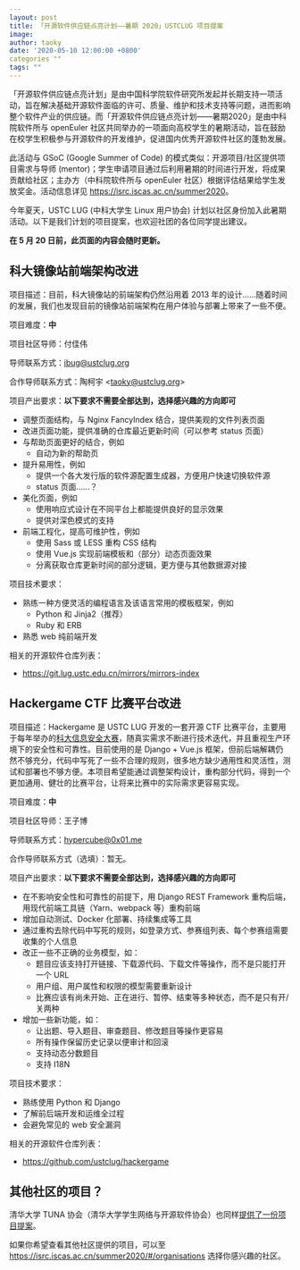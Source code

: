 ```yaml
---
layout: post
title: 「开源软件供应链点亮计划——暑期 2020」USTCLUG 项目提案
image: 
author: taoky
date: '2020-05-10 12:00:00 +0800'
categories ""
tags: ""
---
```


「开源软件供应链点亮计划」是由中国科学院软件研究所发起并长期支持一项活动，旨在解决基础开源软件面临的许可、质量、维护和技术支持等问题，进而影响整个软件产业的供应链。而「开源软件供应链点亮计划——暑期2020」是由中科院软件所与 openEuler 社区共同举办的一项面向高校学生的暑期活动，旨在鼓励在校学生积极参与开源软件的开发维护，促进国内优秀开源软件社区的蓬勃发展。

<!--more-->

此活动与 GSoC (Google Summer of Code) 的模式类似：开源项目/社区提供项目需求与导师 (mentor)；学生申请项目通过后利用暑期的时间进行开发，将成果贡献给社区；主办方（中科院软件所与 openEuler 社区）根据评估结果给学生发放奖金。活动信息详见 <https://isrc.iscas.ac.cn/summer2020>。

今年夏天，USTC LUG (中科大学生 Linux 用户协会) 计划以社区身份加入此暑期活动。以下是我们计划的项目提案，也欢迎社团的各位同学提出建议。

**在 5 月 20 日前，此页面的内容会随时更新。**

## 科大镜像站前端架构改进

项目描述：目前，科大镜像站的前端架构仍然沿用着 2013 年的设计……随着时间的发展，我们也发现目前的镜像站前端架构在用户体验与部署上带来了一些不便。

项目难度：**中**

项目社区导师：付佳伟

导师联系方式：<ibug@ustclug.org>

合作导师联系方式：陶柯宇 \<<taoky@ustclug.org>\>

项目产出要求：**以下要求不需要全部达到，选择感兴趣的方向即可**

- 调整页面结构，与 Nginx FancyIndex 结合，提供美观的文件列表页面
- 改进页面功能，提供准确的仓库最近更新时间（可以参考 status 页面）
- 与帮助页面更好的结合，例如
  - 自动为新的帮助页
- 提升易用性，例如
  - 提供一个各大发行版的软件源配置生成器，方便用户快速切换软件源
  - status 页面……？
- 美化页面，例如
  - 使用响应式设计在不同平台上都能提供良好的显示效果
  - 提供对深色模式的支持
- 前端工程化，提高可维护性，例如
  - 使用 Sass 或 LESS 重构 CSS 结构
  - 使用 Vue.js 实现前端模板和（部分）动态页面效果
  - 分离获取仓库更新时间的部分逻辑，更方便与其他数据源对接

项目技术要求：

- 熟练一种方便灵活的编程语言及该语言常用的模板框架，例如
  - Python 和 Jinja2（推荐）
  - Ruby 和 ERB
- 熟悉 web 纯前端开发

相关的开源软件仓库列表：

- https://git.lug.ustc.edu.cn/mirrors/mirrors-index

## Hackergame CTF 比赛平台改进

项目描述：Hackergame 是 USTC LUG 开发的一套开源 CTF 比赛平台，主要用于每年举办的[科大信息安全大赛](https://hack.lug.ustc.edu.cn/)，随真实需求不断进行技术迭代，并且重视生产环境下的安全性和可靠性。目前使用的是 Django + Vue.js 框架，但前后端解耦仍然不够充分，代码中写死了一些不合理的规则，很多地方缺少通用性和灵活性，测试和部署也不够方便。本项目希望能通过调整架构设计，重构部分代码，得到一个更加通用、健壮的比赛平台，让将来比赛中的实际需求更容易实现。

项目难度：**中**

项目社区导师：王子博

导师联系方式：hypercube@0x01.me

合作导师联系方式（选填）：暂无。

项目产出要求：**以下要求不需要全部达到，选择感兴趣的方向即可**
   - 在不影响安全性和可靠性的前提下，用 Django REST Framework 重构后端，用现代前端工具链（Yarn、webpack 等）重构前端
   - 增加自动测试、Docker 化部署、持续集成等工具
   - 通过重构去除代码中写死的规则，如登录方式、参赛组列表、每个参赛组需要收集的个人信息
   - 改正一些不正确的业务模型，如：
      - 题目应该支持打开链接、下载源代码、下载文件等操作，而不是只能打开一个 URL
      - 用户组、用户属性和权限的模型需要重新设计
      - 比赛应该有尚未开始、正在进行、暂停、结束等多种状态，而不是只有开/关两种
   - 增加一些新功能，如：
      - 让出题、导入题目、审查题目、修改题目等操作更容易
      - 所有操作保留历史记录以便审计和回滚
      - 支持动态分数题目
      - 支持 I18N

项目技术要求：
   - 熟练使用 Python 和 Django
   - 了解前后端开发和运维全过程
   - 会避免常见的 web 安全漏洞

相关的开源软件仓库列表：
   - <https://github.com/ustclug/hackergame>

## 其他社区的项目？

清华大学 TUNA 协会（清华大学学生网络与开源软件协会）也同样[提供了一份项目提案](https://tuna.moe/blog/2020/ospp-summer-2020/)。

如果你希望查看其他社区提供的项目，可以至 <https://isrc.iscas.ac.cn/summer2020/#/organisations> 选择你感兴趣的社区。